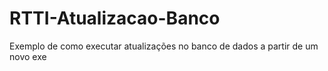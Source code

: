 # RTTI-Atualizacao-Banco
Exemplo de como executar atualizações no banco de dados a partir de um novo exe
